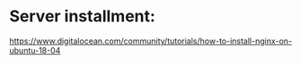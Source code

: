 # Server installment:
https://www.digitalocean.com/community/tutorials/how-to-install-nginx-on-ubuntu-18-04